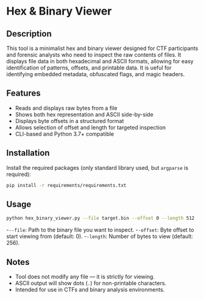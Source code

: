 # Hex & Binary Viewer

## Description
This tool is a minimalist hex and binary viewer designed for CTF participants and forensic analysts who need to inspect the raw contents of files. It displays file data in both hexadecimal and ASCII formats, allowing for easy identification of patterns, offsets, and printable data. It is ueful for identifying embedded metadata, obfuscated flags, and magic headers.

## Features
- Reads and displays raw bytes from a file
- Shows both hex representation and ASCII side-by-side
- Displays byte offsets in a structured format
- Allows selection of offset and length for targeted inspection
- CLI-based and Python 3.7+ compatible

## Installation

Install the required packages (only standard library used, but `argparse` is required):

```bash
pip install -r requirements/requirements.txt
```

## Usage

```bash
python hex_binary_viewer.py --file target.bin --offset 0 --length 512
```
-`--file`: Path to the binary file you want to inspect.
-`-offset`: Byte offset to start viewing from (default: 0).
-`-length`: Number of bytes to view (default: 256).

## Notes

- Tool does not modify any file — it is strictly for viewing.
- ASCII output will show dots (`.`) for non-printable characters.
- Intended for use in CTFs and binary analysis environments.
